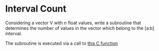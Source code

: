# Interval Count

Considering a vector V with n float values, write a subroutine that determines the number of values in the vector which belong to the [a:b] interval.

The subroutine is executed via a call to [this C function](https://github.com/sirkotal/ARM-Assembly/blob/main/interval-count/conta_intervalo.c)
